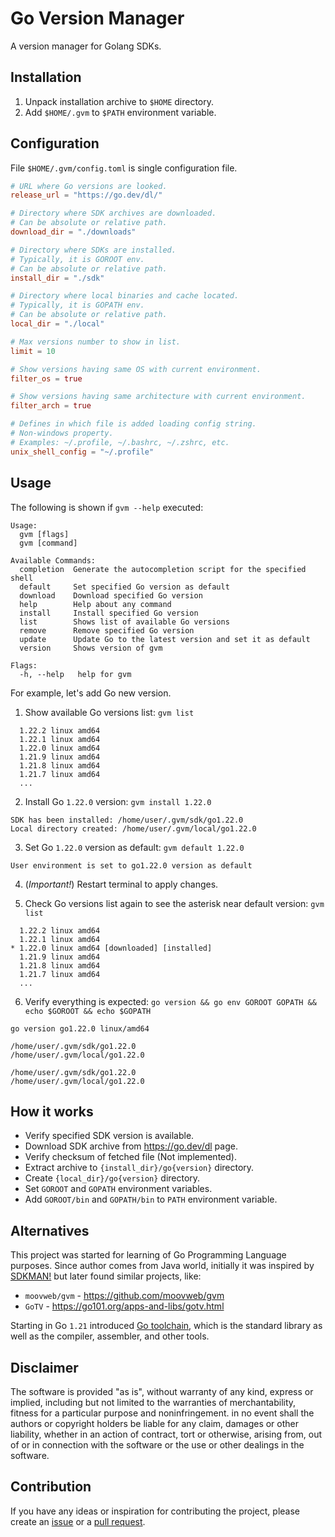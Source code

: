 # Go Version Manager

A version manager for Golang SDKs.

## Installation

1. Unpack installation archive to `$HOME` directory.
1. Add `$HOME/.gvm` to `$PATH` environment variable.

## Configuration

File `$HOME/.gvm/config.toml` is single configuration file.

```toml
# URL where Go versions are looked.
release_url = "https://go.dev/dl/"

# Directory where SDK archives are downloaded.
# Can be absolute or relative path.
download_dir = "./downloads"

# Directory where SDKs are installed.
# Typically, it is GOROOT env.
# Can be absolute or relative path.
install_dir = "./sdk"

# Directory where local binaries and cache located.
# Typically, it is GOPATH env.
# Can be absolute or relative path.
local_dir = "./local"

# Max versions number to show in list.
limit = 10

# Show versions having same OS with current environment.
filter_os = true

# Show versions having same architecture with current environment.
filter_arch = true

# Defines in which file is added loading config string.
# Non-windows property.
# Examples: ~/.profile, ~/.bashrc, ~/.zshrc, etc.
unix_shell_config = "~/.profile"
```

## Usage

The following is shown if `gvm --help` executed:

```
Usage:
  gvm [flags]
  gvm [command]

Available Commands:
  completion  Generate the autocompletion script for the specified shell
  default     Set specified Go version as default
  download    Download specified Go version
  help        Help about any command
  install     Install specified Go version
  list        Shows list of available Go versions
  remove      Remove specified Go version
  update      Update Go to the latest version and set it as default
  version     Shows version of gvm

Flags:
  -h, --help   help for gvm
```

For example, let's add Go new version.

1. Show available Go versions list: `gvm list`

```
  1.22.2 linux amd64
  1.22.1 linux amd64
  1.22.0 linux amd64
  1.21.9 linux amd64
  1.21.8 linux amd64
  1.21.7 linux amd64
  ...
```

2. Install Go `1.22.0` version: `gvm install 1.22.0`

```
SDK has been installed: /home/user/.gvm/sdk/go1.22.0
Local directory created: /home/user/.gvm/local/go1.22.0
```

3. Set Go `1.22.0` version as default: `gvm default 1.22.0`

```
User environment is set to go1.22.0 version as default
```

4. (_Important!_) Restart terminal to apply changes.

5. Check Go versions list again to see the asterisk near default version: `gvm list`

```
  1.22.2 linux amd64
  1.22.1 linux amd64
* 1.22.0 linux amd64 [downloaded] [installed]
  1.21.9 linux amd64
  1.21.8 linux amd64
  1.21.7 linux amd64
  ...
```

6. Verify everything is expected: `go version && go env GOROOT GOPATH && echo $GOROOT && echo $GOPATH`

```
go version go1.22.0 linux/amd64

/home/user/.gvm/sdk/go1.22.0
/home/user/.gvm/local/go1.22.0

/home/user/.gvm/sdk/go1.22.0
/home/user/.gvm/local/go1.22.0
```

## How it works

- Verify specified SDK version is available.
- Download SDK archive from https://go.dev/dl page.
- Verify checksum of fetched file (Not implemented).
- Extract archive to `{install_dir}/go{version}` directory.
- Create `{local_dir}/go{version}` directory.
- Set `GOROOT` and `GOPATH` environment variables.
- Add `GOROOT/bin` and `GOPATH/bin` to `PATH` environment variable.

## Alternatives

This project was started for learning of Go Programming Language purposes. Since author comes from Java world,
initially it was inspired by [SDKMAN!](https://sdkman.io) but later found similar projects, like:

- `moovweb/gvm` - https://github.com/moovweb/gvm
- `GoTV` - https://go101.org/apps-and-libs/gotv.html

Starting in Go `1.21` introduced [Go toolchain](https://go.dev/doc/toolchain), which is the standard library
as well as the compiler, assembler, and other tools.

## Disclaimer

The software is provided "as is", without warranty of any kind, express or
implied, including but not limited to the warranties of merchantability,
fitness for a particular purpose and noninfringement. in no event shall the
authors or copyright holders be liable for any claim, damages or other
liability, whether in an action of contract, tort or otherwise, arising from,
out of or in connection with the software or the use or other dealings in the
software.

## Contribution

If you have any ideas or inspiration for contributing the project,
please create an [issue](https://github.com/rpanchyk/gvm/issues/new)
or a [pull request](https://github.com/rpanchyk/gvm/pulls).
